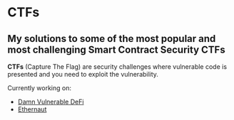 # CTFs
## My solutions to some of the most popular and most challenging Smart Contract Security CTFs

__CTFs__ (Capture The Flag) are security challenges where vulnerable code is presented and you need to exploit the vulnerability.

Currently working on:
- [Damn Vulnerable DeFi](https://www.damnvulnerabledefi.xyz/)
- [Ethernaut](https://ethernaut.openzeppelin.com/)
